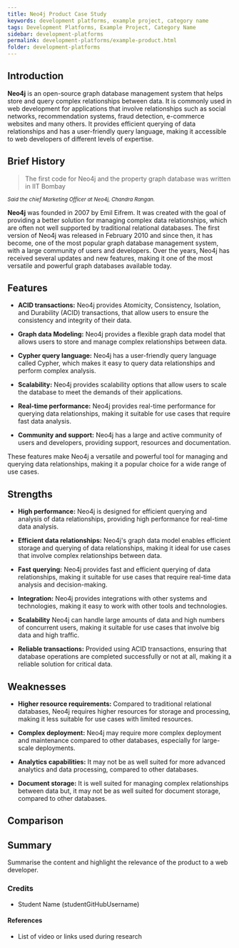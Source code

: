 ```yaml
---
title: Neo4j Product Case Study
keywords: development platforms, example project, category name
tags: Development Platforms, Example Project, Category Name
sidebar: development-platforms
permalink: development-platforms/example-product.html
folder: development-platforms
---
```


## Introduction

**Neo4j** is an open-source graph database management system that helps store and query complex relationships between data. It is commonly used in web development for applications that involve relationships such as social networks, recommendation systems, fraud detection, e-commerce websites and many others. It provides efficient querying of data relationships and has a user-friendly query language, making it accessible to web developers of different levels of expertise.

## Brief History

> The first code for Neo4j and the property graph database was written in IIT Bombay

_<sub> Said the chief Marketing Officer at Neo4j, Chandra Rangan. </sub>_

**Neo4j** was founded in 2007 by Emil Eifrem. It was created with the goal of providing a better solution for managing complex data relationships, which are often not well supported by traditional relational databases. The first version of Neo4j was released in February 2010 and since then, it has become, one of the most popular graph database management system, with a large community of users and developers. Over the years, Neo4j has received several updates and new features, making it one of the most versatile and powerful graph databases available today.

## Features

-   **ACID transactions:** Neo4j provides Atomicity, Consistency, Isolation, and Durability (ACID) transactions, that allow users to ensure the consistency and integrity of their data.

-   **Graph data Modeling:** Neo4j provides a flexible graph data model that allows users to store and manage complex relationships between data.

-   **Cypher query language:** Neo4j has a user-friendly query language called Cypher, which makes it easy to query data relationships and perform complex analysis.

-   **Scalability:** Neo4j provides scalability options that allow users to scale the database to meet the demands of their applications.

-   **Real-time performance:** Neo4j provides real-time performance for querying data relationships, making it suitable for use cases that require fast data analysis.

-   **Community and support:** Neo4j has a large and active community of users and developers, providing support, resources and documentation.

These features make Neo4j a versatile and powerful tool for managing and querying data relationships, making it a popular choice for a wide range of use cases.

## Strengths

-   **High performance:** Neo4j is designed for efficient querying and analysis of data relationships, providing high performance for real-time data analysis.

-   **Efficient data relationships:** Neo4j's graph data model enables efficient storage and querying of data relationships, making it ideal for use cases that involve complex relationships between data.

-   **Fast querying:** Neo4j provides fast and efficient querying of data relationships, making it suitable for use cases that require real-time data analysis and decision-making.

-   **Integration:** Neo4j provides integrations with other systems and technologies, making it easy to work with other tools and technologies.

-   **Scalability** Neo4j can handle large amounts of data and high numbers of concurrent users, making it suitable for use cases that involve big data and high traffic.

-   **Reliable transactions:** Provided using ACID transactions, ensuring that database operations are completed successfully or not at all, making it a reliable solution for critical data.

## Weaknesses

-   **Higher resource requirements:** Compared to traditional relational databases, Neo4j requires higher resources for storage and processing, making it less suitable for use cases with limited resources.

-   **Complex deployment:** Neo4j may require more complex deployment and maintenance compared to other databases, especially for large-scale deployments.

-   **Analytics capabilities:** It may not be as well suited for more advanced analytics and data processing, compared to other databases.

-   **Document storage:** It is well suited for managing complex relationships between data but, it may not be as well suited for document storage, compared to other databases.

## Comparison

## Summary

Summarise the content and highlight the relevance of the product to a web developer.

### Credits

-   Student Name (studentGitHubUsername)

#### References

-   List of video or links used during research
